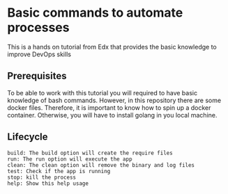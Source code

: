 # Basic commands to automate processes
This is a hands on tutorial from Edx that provides the basic knowledge to improve DevOps skills

## Prerequisites
To be able to work with this tutorial you will required to have basic knowledge of bash commands. However, in this repository there are some docker files. Therefore, it is important to know how to spin up a docker container. Otherwise, you will have to install golang in you local machine.

## Lifecycle
	build: The build option will create the require files
	run: The run option will execute the app
	clean: The clean option will remove the binary and log files
	test: Check if the app is running
	stop: kill the process
	help: Show this help usage
